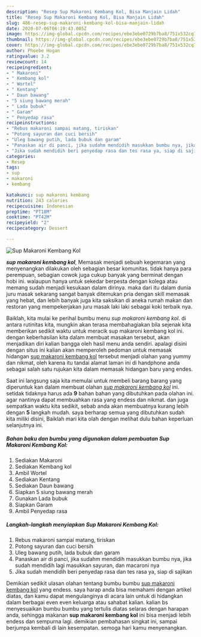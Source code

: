 ```yaml
---
description: "Resep Sup Makaroni Kembang Kol, Bisa Manjain Lidah"
title: "Resep Sup Makaroni Kembang Kol, Bisa Manjain Lidah"
slug: 486-resep-sup-makaroni-kembang-kol-bisa-manjain-lidah
date: 2020-07-06T06:19:43.005Z
image: https://img-global.cpcdn.com/recipes/ebe3ebe0729b7ba8/751x532cq70/sup-makaroni-kembang-kol-foto-resep-utama.jpg
thumbnail: https://img-global.cpcdn.com/recipes/ebe3ebe0729b7ba8/751x532cq70/sup-makaroni-kembang-kol-foto-resep-utama.jpg
cover: https://img-global.cpcdn.com/recipes/ebe3ebe0729b7ba8/751x532cq70/sup-makaroni-kembang-kol-foto-resep-utama.jpg
author: Phoebe Hogan
ratingvalue: 3.2
reviewcount: 14
recipeingredient:
- " Makaroni"
- " Kembang kol"
- " Wortel"
- " Kentang"
- " Daun bawang"
- "5 siung bawang merah"
- " Lada bubuk"
- " Garam"
- " Penyedap rasa"
recipeinstructions:
- "Rebus makaroni sampai matang, tiriskan"
- "Potong sayuran dan cuci bersih"
- "Uleg bawang putih, lada bubuk dan garam"
- "Panaskan air di panci, jika sudahm mendidih masukkan bumbu nya, jika sudah mendidih lagi masukkan sayuran, dan macaroni nya"
- "Jika sudah mendidih beri penyedap rasa dan tes rasa ya, siap di sajikan"
categories:
- Resep
tags:
- sup
- makaroni
- kembang

katakunci: sup makaroni kembang 
nutrition: 243 calories
recipecuisine: Indonesian
preptime: "PT18M"
cooktime: "PT42M"
recipeyield: "2"
recipecategory: Dessert

---
```



![Sup Makaroni Kembang Kol](https://img-global.cpcdn.com/recipes/ebe3ebe0729b7ba8/751x532cq70/sup-makaroni-kembang-kol-foto-resep-utama.jpg)

<b><i>sup makaroni kembang kol</i></b>, Memasak menjadi sebuah kegemaran yang menyenangkan dilakukan oleh sebagian besar komunitas. tidak hanya para perempuan, sebagian cowok juga cukup banyak yang berminat dengan hobi ini. walaupun hanya untuk sekedar berpesta dengan kolega atau memang sudah menjadi kesukaan dalam dirinya. maka dari itu dalam dunia juru masak sekarang sangat banyak ditemukan pria dengan skill memasak yang hebat, dan lebih banyak juga kita saksikan di aneka rumah makan dan restoran yang mempekerjakan juru masak laki laki sebagai koki terbaik nya.



Baiklah, kita mulai ke perihal bumbu menu <i>sup makaroni kembang kol</i>. di antara rutinitas kita, mungkin akan terasa membahagiakan bila sejenak kita memberikan sedikit waktu untuk meracik sup makaroni kembang kol ini. dengan keberhasilan kita dalam membuat masakan tersebut, akan menjadikan diri kalian bangga oleh hasil menu anda sendiri. apalagi disini dengan situs ini kalian akan memperoleh pedoman untuk memasak hidangan <u>sup makaroni kembang kol</u> tersebut menjadi olahan yang yummy dan nikmat, oleh karena itu tandai alamat laman ini di handphone anda sebagai salah satu rujukan kita dalam memasak hidangan baru yang endes.


Saat ini langsung saja kita memulai untuk membeli barang barang yang diperuntuk kan dalam membuat olahan <u><i>sup makaroni kembang kol</i></u> ini. setidak tidaknya harus ada <b>9</b> bahan bahan yang dibutuhkan pada olahan ini. agar nantinya dapat membuahkan rasa yang endess dan nikmat. dan juga sempatkan waktu kita sedikit, sebab anda akan membuatnya kurang lebih dengan <b>5</b> langkah mudah. saya berharap semua yang dibutuhkan sudah kita miliki disini, Baiklah mari kita olah dengan melihat dulu bahan keperluan selanjutnya ini.

<!--inarticleads1-->

##### Bahan baku dan bumbu yang digunakan dalam pembuatan Sup Makaroni Kembang Kol:

1. Sediakan  Makaroni
1. Sediakan  Kembang kol
1. Ambil  Wortel
1. Sediakan  Kentang
1. Sediakan  Daun bawang
1. Siapkan 5 siung bawang merah
1. Gunakan  Lada bubuk
1. Siapkan  Garam
1. Ambil  Penyedap rasa




<!--inarticleads2-->

##### Langkah-langkah menyiapkan Sup Makaroni Kembang Kol:

1. Rebus makaroni sampai matang, tiriskan
1. Potong sayuran dan cuci bersih
1. Uleg bawang putih, lada bubuk dan garam
1. Panaskan air di panci, jika sudahm mendidih masukkan bumbu nya, jika sudah mendidih lagi masukkan sayuran, dan macaroni nya
1. Jika sudah mendidih beri penyedap rasa dan tes rasa ya, siap di sajikan




Demikian sedikit ulasan olahan tentang bumbu bumbu <u>sup makaroni kembang kol</u> yang endess. saya harap anda bisa memahami dengan artikel diatas, dan kamu dapat mengulanginya di acara lain untuk di hidangkan dalam berbagai even even keluarga atau sahabat kalian. kalian bs menyesuaikan bumbu bumbu yang tertulis diatas selaras dengan harapan anda, sehingga makanan <b>sup makaroni kembang kol</b> ini bisa menjadi lebih endess dan sempurna lagi. demikian pembahasan singkat ini, sampai berjumpa kembali di lain kesempatan. semoga hari kamu menyenangkan.

